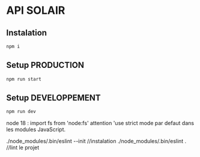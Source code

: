 # API SOLAIR

## Instalation
```bash
npm i
```

## Setup PRODUCTION
```bash
npm run start
```

## Setup DEVELOPPEMENT
```bash
npm run dev
```

node 18 : import fs from 'node:fs'
attention 'use strict mode par defaut dans les modules JavaScript.

./node_modules/.bin/eslint --init //instalation
./node_modules/.bin/eslint . //lint le projet